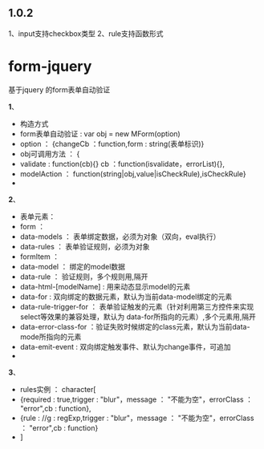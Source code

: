 ## 1.0.2
1、input支持checkbox类型
2、rule支持函数形式

# form-jquery
基于jquery 的form表单自动验证


 **1**、
 * 构造方式
 * form表单自动验证  : var obj = new MForm(option)
 * option ： {changeCb ：function,form : string(表单标识)}
 * obj可调用方法 ： {
 * validate : function(cb){} cb ：function(isvalidate，errorList){},
 * modelAction ： function(string|obj,value|isCheckRule),isCheckRule}
 * 
 **2**、
 * 表单元素：
 * form ： 
 * data-models ： 表单绑定数据，必须为对象（双向，eval执行）
 * data-rules ： 表单验证规则，必须为对象
 * formItem ：
 * data-model ： 绑定的model数据 
 * data-rule ： 验证规则，多个规则用,隔开
 * data-html-[modelName] : 用来动态显示model的元素
 * data-for : 双向绑定的数据元素，默认为当前data-model绑定的元素
 * data-rule-trigger-for ： 表单验证触发的元素（针对利用第三方控件来实现select等效果的兼容处理，默认为 data-for所指向的元素）,多个元素用,隔开
 * data-error-class-for ：验证失败时候绑定的class元素，默认为当前data-mode所指向的元素
 * data-emit-event : 双向绑定触发事件、默认为change事件，可追加
 * 
 **3**、
 * rules实例 ： character[
 * {required : true,trigger : "blur"，message ： "不能为空"，errorClass ： "error",cb : function},
 * {rule : //g : regExp,trigger : "blur"，message ： "不能为空"，errorClass ： "error",cb : function}
 * ]
